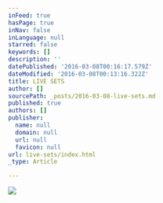 ```yaml
---
inFeed: true
hasPage: true
inNav: false
inLanguage: null
starred: false
keywords: []
description: ''
datePublished: '2016-03-08T00:16:17.579Z'
dateModified: '2016-03-08T00:13:16.322Z'
title: LIVE SETS
author: []
sourcePath: _posts/2016-03-08-live-sets.md
published: true
authors: []
publisher:
  name: null
  domain: null
  url: null
  favicon: null
url: live-sets/index.html
_type: Article

---
```

![](https://the-grid-user-content.s3-us-west-2.amazonaws.com/81bbaaae-f475-4f5c-a03d-441c47afe879.png)